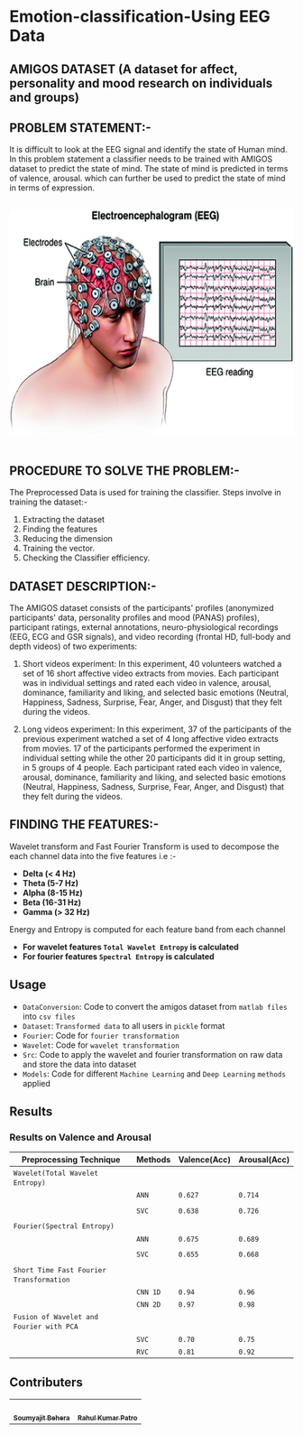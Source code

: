 # Emotion-classification-Using EEG Data

## AMIGOS DATASET (A dataset for affect, personality and mood research on individuals and groups)

## PROBLEM STATEMENT:-

It is difficult to look at the EEG signal and identify the state of Human mind. In this problem statement a classifier needs to be trained with AMIGOS dataset to predict the state of mind. The state of mind is predicted in terms of valence, arousal. which can further be used to predict the state of mind in terms of expression.

<br>
<center>
<img src ="Assets/image.gif"  width=600 height=400>  
</center>
<br>

## PROCEDURE TO SOLVE THE PROBLEM:-

The Preprocessed Data is used for training the classifier.
Steps involve in training the dataset:-

1. Extracting the dataset
2. Finding the features
3. Reducing the dimension
4. Training the vector.
5. Checking the Classifier efficiency.

## DATASET DESCRIPTION:-

The AMIGOS dataset consists of the participants' profiles (anonymized participants' data, personality profiles and mood (PANAS) profiles), participant ratings, external annotations, neuro-physiological recordings (EEG, ECG and GSR signals), and video recording (frontal HD, full-body and depth videos) of two experiments:

1. Short videos experiment: In this experiment, 40 volunteers watched a set of 16 short affective video extracts from movies. Each participant was in individual settings and rated each video in valence, arousal, dominance, familiarity and liking, and selected basic emotions (Neutral, Happiness, Sadness, Surprise, Fear, Anger, and Disgust) that they felt during the videos.

2. Long videos experiment: In this experiment, 37 of the participants of the previous experiment watched a set of 4 long affective video extracts from movies. 17 of the participants performed the experiment in individual setting while the other 20 participants did it in group setting, in 5 groups of 4 people. Each participant rated each video in valence, arousal, dominance, familiarity and liking, and selected basic emotions (Neutral, Happiness, Sadness, Surprise, Fear, Anger, and Disgust) that they felt during the videos.

## FINDING THE FEATURES:-

Wavelet transform and Fast Fourier Transform is used to decompose the each channel data into the five features i.e :-

- **Delta (< 4 Hz)**
- **Theta (5-7 Hz)**
- **Alpha (8-15 Hz)**
- **Beta (16-31 Hz)**
- **Gamma (> 32 Hz)**

Energy and Entropy is computed for each feature band from each channel

- **For wavelet features `Total Wavelet Entropy` is calculated**
- **For fourier features `Spectral Entropy` is calculated**

## Usage

- `DataConversion`: Code to convert the amigos dataset from `matlab files` into `csv files`
- `Dataset`: `Transformed data` to all users in `pickle` format
- `Fourier`: Code for `fourier transformation`
- `Wavelet`: Code for `wavelet transformation`
- `Src`: Code to apply the wavelet and fourier transformation on raw data and store the data into dataset
- `Models`: Code for different `Machine Learning` and `Deep Learning` `methods` applied

## Results

### Results on Valence and Arousal

| **Preprocessing Technique**              | **Methods** | **Valence(Acc)** | **Arousal(Acc)** |
| ---------------------------------------- | ----------- | ---------------- | ---------------- |
| `Wavelet(Total Wavelet Entropy)`         |             |                  |                  |
|                                          | `ANN`       | `0.627`          | `0.714`          |
|                                          |             |                  |                  |
|                                          | `SVC`       | `0.638`          | `0.726`          |
|                                          |             |                  |                  |
| `Fourier(Spectral Entropy)`              |             |                  |                  |
|                                          | `ANN`       | `0.675`          | `0.689`          |
|                                          |             |                  |                  |
|                                          | `SVC`       | `0.655`          | `0.668`          |
|                                          |             |                  |                  |
| `Short Time Fast Fourier Transformation` |             |                  |                  |
|                                          | `CNN 1D`    | `0.94`           |  `0.96`          |
|                                          | `CNN 2D`    | `0.97`           |  `0.98`          |
| `Fusion of Wavelet and Fourier with PCA` |             |                  |                  |
|                                          | `SVC`       | `0.70`           | `0.75`           |
|                                          | `RVC`       |  `0.81`          |  `0.92`          |

## Contributers

<table>
  <tr>
    <td align="center"><a href="https://github.com/soumyajit4419"><img src="https://avatars2.githubusercontent.com/u/46092576?s=460&u=32c24b6d0308f5fdfff2ab740a9f525894edb582&v=4" width="100px;" alt=""/><br /><sub><b>Soumyajit Behera</b></sub></a><br /></td>
    <td align="center"><a href="https://github.com/Rahul1582"><img src="https://avatars2.githubusercontent.com/u/47784845?s=400&u=1e9898b8c4b762fcda1f37864c16b5de11f885ce&v=4" width="100px;" alt=""/><br /><sub><b>Rahul Kumar Patro</b></sub></a><br /></td>
  </tr>
</table>
